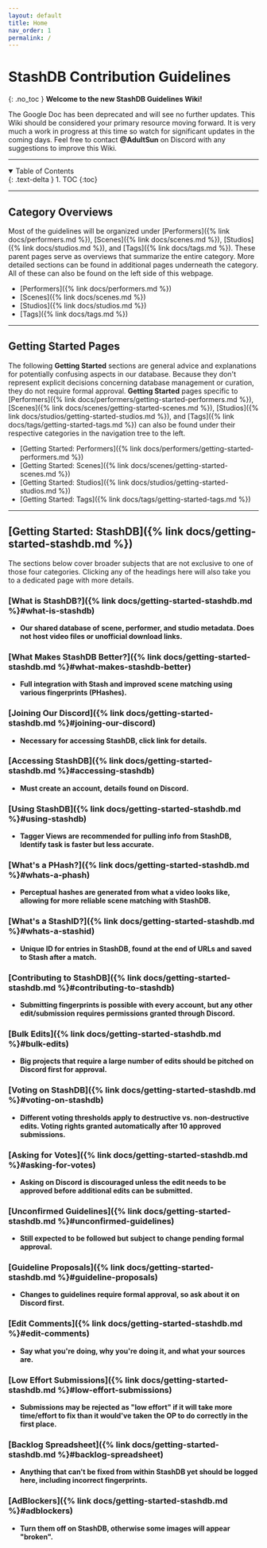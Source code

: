 ```yaml
---
layout: default
title: Home
nav_order: 1
permalink: /
---
```


# StashDB Contribution Guidelines
{: .no_toc }
**Welcome to the new StashDB Guidelines Wiki!**

The Google Doc has been deprecated and will see no further updates. This Wiki should be considered your primary resource moving forward. It is very much a work in progress at this time so watch for significant updates in the coming days. Feel free to contact **@AdultSun** on Discord with any suggestions to improve this Wiki.

***

<details open markdown="block">
  <summary>
    Table of Contents
  </summary>
  {: .text-delta }
1. TOC
{:toc}
</details>

***

## **Category Overviews**
Most of the guidelines will be organized under [Performers]({% link docs/performers.md %}), [Scenes]({% link docs/scenes.md %}), [Studios]({% link docs/studios.md %}), and [Tags]({% link docs/tags.md %}). These parent pages serve as overviews that summarize the entire category. More detailed sections can be found in additional pages underneath the category. All of these can also be found on the left side of this webpage.

- [Performers]({% link docs/performers.md %})
- [Scenes]({% link docs/scenes.md %})
- [Studios]({% link docs/studios.md %})
- [Tags]({% link docs/tags.md %})

***

## **Getting Started Pages**
The following **Getting Started** sections are general advice and explanations for potentially confusing aspects in our database. Because they don't represent explicit decisions concerning database management or curation, they do not require formal approval. **Getting Started** pages specific to [Performers]({% link docs/performers/getting-started-performers.md %}), [Scenes]({% link docs/scenes/getting-started-scenes.md %}), [Studios]({% link docs/studios/getting-started-studios.md %}), and [Tags]({% link docs/tags/getting-started-tags.md %}) can also be found under their respective categories in the navigation tree to the left.

- [Getting Started: Performers]({% link docs/performers/getting-started-performers.md %})
- [Getting Started: Scenes]({% link docs/scenes/getting-started-scenes.md %})
- [Getting Started: Studios]({% link docs/studios/getting-started-studios.md %})
- [Getting Started: Tags]({% link docs/tags/getting-started-tags.md %})

***

## **[Getting Started: StashDB]({% link docs/getting-started-stashdb.md %})**
The sections below cover broader subjects that are not exclusive to one of those four categories. Clicking any of the headings here will also take you to a dedicated page with more details.

### [What is StashDB?]({% link docs/getting-started-stashdb.md %}#what-is-stashdb)
  - **Our shared database of scene, performer, and studio metadata. Does not host video files or unofficial download links.**

### [What Makes StashDB Better?]({% link docs/getting-started-stashdb.md %}#what-makes-stashdb-better)
  - **Full integration with Stash and improved scene matching using various fingerprints (PHashes).**

### [Joining Our Discord]({% link docs/getting-started-stashdb.md %}#joining-our-discord)
  - **Necessary for accessing StashDB, click link for details.**

### [Accessing StashDB]({% link docs/getting-started-stashdb.md %}#accessing-stashdb)
  - **Must create an account, details found on Discord.**

### [Using StashDB]({% link docs/getting-started-stashdb.md %}#using-stashdb)
  - **Tagger Views are recommended for pulling info from StashDB, Identify task is faster but less accurate.**

### [What's a PHash?]({% link docs/getting-started-stashdb.md %}#whats-a-phash)
  - **Perceptual hashes are generated from what a video looks like, allowing for more reliable scene matching with StashDB.**

### [What's a StashID?]({% link docs/getting-started-stashdb.md %}#whats-a-stashid)
  - **Unique ID for entries in StashDB, found at the end of URLs and saved to Stash after a match.**

### [Contributing to StashDB]({% link docs/getting-started-stashdb.md %}#contributing-to-stashdb)
  - **Submitting fingerprints is possible with every account, but any other edit/submission requires permissions granted through Discord.**

### [Bulk Edits]({% link docs/getting-started-stashdb.md %}#bulk-edits)
  - **Big projects that require a large number of edits should be pitched on Discord first for approval.**

### [Voting on StashDB]({% link docs/getting-started-stashdb.md %}#voting-on-stashdb)
  - **Different voting thresholds apply to destructive vs. non-destructive edits. Voting rights granted automatically after 10 approved submissions.**

### [Asking for Votes]({% link docs/getting-started-stashdb.md %}#asking-for-votes)
  - **Asking on Discord is discouraged unless the edit needs to be approved before additional edits can be submitted.**

### [Unconfirmed Guidelines]({% link docs/getting-started-stashdb.md %}#unconfirmed-guidelines)
  - **Still expected to be followed but subject to change pending formal approval.**

### [Guideline Proposals]({% link docs/getting-started-stashdb.md %}#guideline-proposals)
  - **Changes to guidelines require formal approval, so ask about it on Discord first.**

### [Edit Comments]({% link docs/getting-started-stashdb.md %}#edit-comments)
  - **Say what you're doing, why you're doing it, and what your sources are.**

### [Low Effort Submissions]({% link docs/getting-started-stashdb.md %}#low-effort-submissions)
  - **Submissions may be rejected as "low effort" if it will take more time/effort to fix than it would've taken the OP to do correctly in the first place.**

### [Backlog Spreadsheet]({% link docs/getting-started-stashdb.md %}#backlog-spreadsheet)
  - **Anything that can't be fixed from within StashDB yet should be logged here, including incorrect fingerprints.**

### [AdBlockers]({% link docs/getting-started-stashdb.md %}#adblockers)
  - **Turn them off on StashDB, otherwise some images will appear "broken".**